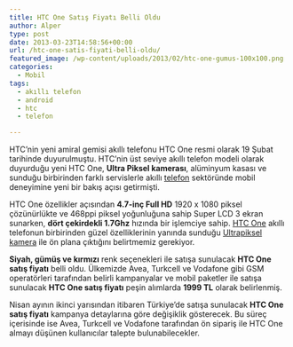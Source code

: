 ```yaml
---
title: HTC One Satış Fiyatı Belli Oldu
author: Alper
type: post
date: 2013-03-23T14:58:56+00:00
url: /htc-one-satis-fiyati-belli-oldu/
featured_image: /wp-content/uploads/2013/02/htc-one-gumus-100x100.png
categories:
  - Mobil
tags:
  - akıllı telefon
  - android
  - htc
  - telefon

---
```

HTC’nin yeni amiral gemisi akıllı telefonu HTC One resmi olarak 19 Şubat tarihinde duyurulmuştu. HTC’nin üst seviye akıllı telefon modeli olarak duyurduğu yeni HTC One, **Ultra Piksel kamerası**, alüminyum kasası ve sunduğu birbirinden farklı servislerle akıllı [telefon][1] sektöründe mobil deneyimine yeni bir bakış açısı getirmişti.

HTC One özellikler açısından **4.7-inç Full HD** 1920 x 1080 piksel çözünürlükte ve 468ppi piksel yoğunluğuna sahip Super LCD 3 ekran sunarken, **dört çekirdekli 1.7Ghz** hızında bir işlemciye sahip. [HTC One][2] akıllı telefonun birbirinden güzel özelliklerinin yanında sunduğu [Ultrapiksel kamera][3] ile ön plana çıktığını belirtmemiz gerekiyor.

**Siyah, gümüş ve kırmızı** renk seçenekleri ile satışa sunulacak **HTC One satış fiyatı** belli oldu. Ülkemizde Avea, Turkcell ve Vodafone gibi GSM operatörleri tarafından belirli kampanyalar ve mobil paketler ile satışa sunulacak **HTC One satış fiyatı** peşin alımlarda **1999 TL** olarak belirlenmiş.

Nisan ayının ikinci yarısından itibaren Türkiye&#8217;de satışa sunulacak **HTC One satış fiyatı** kampanya detaylarına göre değişiklik gösterecek. Bu süreç içerisinde ise Avea, Turkcell ve Vodafone tarafından ön sipariş ile HTC One almayı düşünen kullanıcılar talepte bulunabilecekler.

 [1]: https://www.murekkep.org/telefon "telefon"
 [2]: https://www.murekkep.org/htc-one-duyuruldu/ "htc one telefon"
 [3]: https://www.murekkep.org/htc-one-ultrapiksel-kamera-ozellikleri-ve-detaylari-12173 "htc one ultrapiksel kamera"
